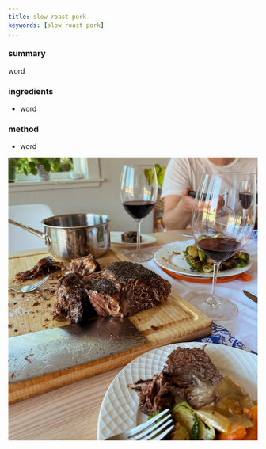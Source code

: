 ```yaml
---
title: slow roast pork
keywords: [slow roast pork]
...
```


### summary
word

### ingredients
- word

### method
- word

![](img/3.jpg)
